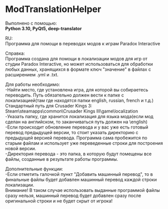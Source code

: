 # ModTranslationHelper
Выполнено с помощью:\
**Python 3.10, PyQt5, deep-translator**

RU:\
Программа для помощи в переводах модов к играм Paradox Interactive

Справка:\
Программа создана для помощи в локализации модов для игр от студии Paradox Interactive, но может использоваться для обработки любых данных, хранящихся в формате ключ "значение" в файлах с расширением .yml и .txt.

Для работы необходимо:\
-Найти место, где установлена игра, для которой вы собираетесь переводить. Путь обязательно должен вести к папке с локализацией(там где находятся папки english, russian, french и т.д.) 
Стандартный путь для Crusader Kings 3: Steam\steamapps\common\Crusader Kings III\game\localization\
-Указать папку, где хранится локализация для языка мода(если мод сделан на английском, то заканчиваться путь должен на \english)\
-Если происходит обновление перевода и у вас уже есть готовый перевод предыдущей версии, то стоит указать директорию с предыдущей версией перевода. Программа сама пробежится по старым файлам и использует уже переведенные строки для построения новой версии.\
-Директория перевода - это папка, в которую будут помещены все файлы, созданные в результате работы программы.

Дополнительные функции:\
-Если отметить галочкой пункт "Добавить машинный перевод", то в финальные файлы будет добавлен машинный перевод каждой строки локализации.\
Внимание! В таком случае использовать выданные программой файлы сразу нельзя, машинный перевод будет добавлен сразу после оригинальной строки и не будет скрыт от игрока!
